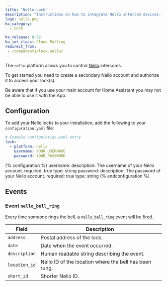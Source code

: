 ```yaml
---
title: "Nello Lock"
description: "Instructions on how to integrate Nello intercom devices."
logo: nello.png
ha_category:
  - Lock

ha_release: 0.52
ha_iot_class: Cloud Polling
redirect_from:
 - /components/lock.nello/
---
```


The `nello` platform allows you to control [Nello](https://www.nello.io) intercoms.

To get started you need to create a secondary Nello account and authorize it to access your lock(s).

<p class="note warning">
Be aware that if you use your main account for Home Assistant you may not be able to use it with the App.
</p>

## Configuration

To add your Nello locks to your installation, add the following to your `configuration.yaml` file:

```yaml
# Example configuration.yaml entry
lock:
  - platform: nello
    username: YOUR_USERNAME
    password: YOUR_PASSWORD
```

{% configuration %}
username:
  description: The username of your Nello account.
  required: true
  type: string
password:
  description: The password of your Nello account.
  required: true
  type: string
{% endconfiguration %}

## Events

### Event `nello_bell_ring`

Every time someone rings the bell, a `nello_bell_ring` event will be fired.

Field | Description
----- | -----------
`address` | Postal address of the lock.
`date` | Date when the event occurred.
`description` | Human readable string describing the event.
`location_id` | Nello ID of the location where the bell has been rung.
`short_id` | Shorter Nello ID.
